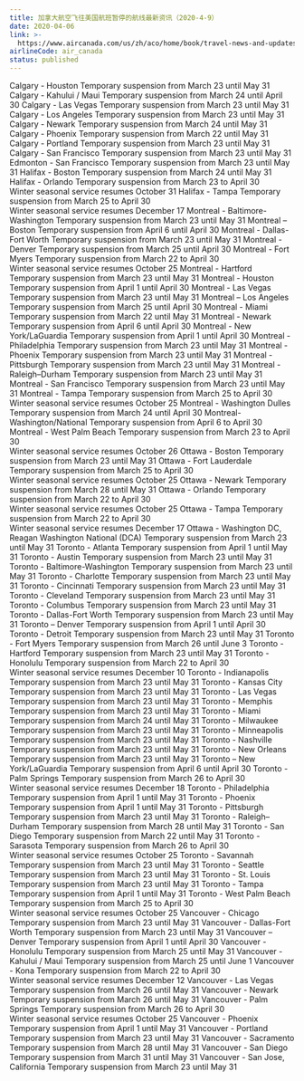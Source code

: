 ```yaml
---
title: 加拿大航空飞往美国航班暂停的航线最新资讯（2020-4-9）
date: 2020-04-06
link: >-
  https://www.aircanada.com/us/zh/aco/home/book/travel-news-and-updates/2020/china-travel.html#/na-3
airlineCode: air_canada
status: published
---
```

Calgary - Houston Temporary suspension from March 23 until May 31 Calgary - Kahului / Maui Temporary suspension from March 24 until April 30 Calgary - Las Vegas Temporary suspension from March 23 until May 31 Calgary - Los Angeles Temporary suspension from March 23 until May 31 Calgary - Newark Temporary suspension from March 24 until May 31 Calgary - Phoenix Temporary suspension from March 22 until May 31 Calgary - Portland Temporary suspension from March 23 until May 31 Calgary - San Francisco Temporary suspension from March 23 until May 31 Edmonton - San Francisco Temporary suspension from March 23 until May 31 Halifax - Boston Temporary suspension from March 24 until May 31 Halifax - Orlando Temporary suspension from March 23 to April 30  
Winter seasonal service resumes October 31 Halifax - Tampa Temporary suspension from March 25 to April 30  
Winter seasonal service resumes December 17 Montreal - Baltimore-Washington Temporary suspension from March 23 until May 31 Montreal – Boston Temporary suspension from April 6 until April 30 Montreal - Dallas-Fort Worth Temporary suspension from March 23 until May 31 Montreal - Denver Temporary suspension from March 25 until April 30 Montreal - Fort Myers Temporary suspension from March 22 to April 30  
Winter seasonal service resumes October 25 Montreal - Hartford Temporary suspension from March 23 until May 31 Montreal - Houston Temporary suspension from April 1 until April 30 Montreal - Las Vegas Temporary suspension from March 23 until May 31 Montreal – Los Angeles Temporary suspension from March 25 until April 30 Montreal - Miami Temporary suspension from March 22 until May 31 Montreal - Newark Temporary suspension from April 6 until April 30 Montreal - New York/LaGuardia Temporary suspension from April 1 until April 30 Montreal - Philadelphia Temporary suspension from March 23 until May 31 Montreal - Phoenix Temporary suspension from March 23 until May 31 Montreal - Pittsburgh Temporary suspension from March 23 until May 31 Montreal - Raleigh–Durham Temporary suspension from March 23 until May 31 Montreal - San Francisco Temporary suspension from March 23 until May 31 Montreal - Tampa Temporary suspension from March 25 to April 30  
Winter seasonal service resumes October 25 Montreal - Washington Dulles Temporary suspension from March 24 until April 30 Montreal-Washington/National Temporary suspension from April 6 to April 30 Montreal - West Palm Beach Temporary suspension from March 23 to April 30  
Winter seasonal service resumes October 26 Ottawa - Boston Temporary suspension from March 23 until May 31 Ottawa - Fort Lauderdale Temporary suspension from March 25 to April 30  
Winter seasonal service resumes October 25 Ottawa - Newark Temporary suspension from March 28 until May 31 Ottawa - Orlando Temporary suspension from March 22 to April 30  
Winter seasonal service resumes October 25 Ottawa - Tampa Temporary suspension from March 22 to April 30  
Winter seasonal service resumes December 17 Ottawa - Washington DC, Reagan Washington National (DCA) Temporary suspension from March 23 until May 31 Toronto - Atlanta Temporary suspension from April 1 until May 31 Toronto - Austin Temporary suspension from March 23 until May 31 Toronto - Baltimore-Washington Temporary suspension from March 23 until May 31 Toronto - Charlotte Temporary suspension from March 23 until May 31 Toronto - Cincinnati Temporary suspension from March 23 until May 31 Toronto - Cleveland Temporary suspension from March 23 until May 31 Toronto - Columbus Temporary suspension from March 23 until May 31 Toronto - Dallas-Fort Worth Temporary suspension from March 23 until May 31 Toronto – Denver Temporary suspension from April 1 until April 30 Toronto - Detroit Temporary suspension from March 23 until May 31 Toronto - Fort Myers Temporary suspension from March 26 until June 3 Toronto - Hartford Temporary suspension from March 23 until May 31 Toronto - Honolulu Temporary suspension from March 22 to April 30  
Winter seasonal service resumes December 10 Toronto - Indianapolis Temporary suspension from March 23 until May 31 Toronto - Kansas City Temporary suspension from March 23 until May 31 Toronto - Las Vegas Temporary suspension from March 23 until May 31 Toronto - Memphis Temporary suspension from March 23 until May 31 Toronto - Miami Temporary suspension from March 24 until May 31 Toronto - Milwaukee Temporary suspension from March 23 until May 31 Toronto - Minneapolis Temporary suspension from March 23 until May 31 Toronto - Nashville Temporary suspension from March 23 until May 31 Toronto - New Orleans Temporary suspension from March 23 until May 31 Toronto – New York/LaGuardia Temporary suspension from April 6 until April 30 Toronto - Palm Springs Temporary suspension from March 26 to April 30  
Winter seasonal service resumes December 18 Toronto - Philadelphia Temporary suspension from April 1 until May 31 Toronto - Phoenix Temporary suspension from April 1 until May 31 Toronto - Pittsburgh Temporary suspension from March 23 until May 31 Toronto - Raleigh–Durham Temporary suspension from March 28 until May 31 Toronto - San Diego Temporary suspension from March 22 until May 31 Toronto - Sarasota Temporary suspension from March 26 to April 30  
Winter seasonal service resumes October 25 Toronto - Savannah Temporary suspension from March 23 until May 31 Toronto - Seattle Temporary suspension from March 23 until May 31 Toronto - St. Louis Temporary suspension from March 23 until May 31 Toronto - Tampa Temporary suspension from April 1 until May 31 Toronto - West Palm Beach Temporary suspension from March 25 to April 30  
Winter seasonal service resumes October 25 Vancouver - Chicago Temporary suspension from March 23 until May 31 Vancouver - Dallas-Fort Worth Temporary suspension from March 23 until May 31 Vancouver – Denver Temporary suspension from April 1 until April 30 Vancouver - Honolulu Temporary suspension from March 25 until May 31 Vancouver - Kahului / Maui Temporary suspension from March 25 until June 1 Vancouver - Kona Temporary suspension from March 22 to April 30  
Winter seasonal service resumes December 12 Vancouver - Las Vegas Temporary suspension from March 26 until May 31 Vancouver - Newark Temporary suspension from March 26 until May 31 Vancouver - Palm Springs Temporary suspension from March 26 to April 30  
Winter seasonal service resumes October 25 Vancouver - Phoenix Temporary suspension from April 1 until May 31 Vancouver - Portland Temporary suspension from March 23 until May 31 Vancouver - Sacramento Temporary suspension from March 28 until May 31 Vancouver - San Diego Temporary suspension from March 31 until May 31 Vancouver - San Jose, California Temporary suspension from March 23 until May 31